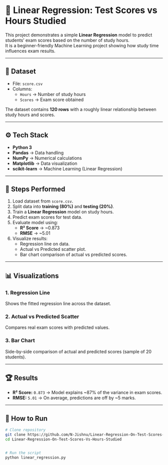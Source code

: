 # 📘 Linear Regression: Test Scores vs Hours Studied

This project demonstrates a simple **Linear Regression** model to predict students’ exam scores based on the number of study hours.  
It is a beginner-friendly Machine Learning project showing how study time influences exam results.

---

## 📂 Dataset  
- File: `score.csv`  
- Columns:  
  - `Hours` → Number of study hours  
  - `Scores` → Exam score obtained  

The dataset contains **120 rows** with a roughly linear relationship between study hours and scores.

---

## ⚙️ Tech Stack  
- **Python 3**  
- **Pandas** → Data handling  
- **NumPy** → Numerical calculations  
- **Matplotlib** → Data visualization  
- **scikit-learn** → Machine Learning (Linear Regression)  

---

## 🚀 Steps Performed  
1. Load dataset from `score.csv`.  
2. Split data into **training (80%)** and **testing (20%)**.  
3. Train a **Linear Regression** model on study hours.  
4. Predict exam scores for test data.  
5. Evaluate model using:  
   - **R² Score** → ~0.873  
   - **RMSE** → ~5.01  
6. Visualize results:  
   - Regression line on data.  
   - Actual vs Predicted scatter plot.  
   - Bar chart comparison of actual vs predicted scores.  

---

## 📊 Visualizations  

### 1. Regression Line  
Shows the fitted regression line across the dataset.  

### 2. Actual vs Predicted Scatter  
Compares real exam scores with predicted values.  

### 3. Bar Chart  
Side-by-side comparison of actual and predicted scores (sample of 20 students).  

---

## 🏆 Results  
- **R² Score:** `0.873` → Model explains ~87% of the variance in exam scores.  
- **RMSE:** `5.01` → On average, predictions are off by ~5 marks.  

---

## 📌 How to Run  
```bash
# Clone repository
git clone https://github.com/N-Jishnu/Linear-Regression-On-Test-Scores-Vs-Hours-Studied.git
cd Linear-Regression-On-Test-Scores-Vs-Hours-Studied


# Run the script
python linear_regression.py
